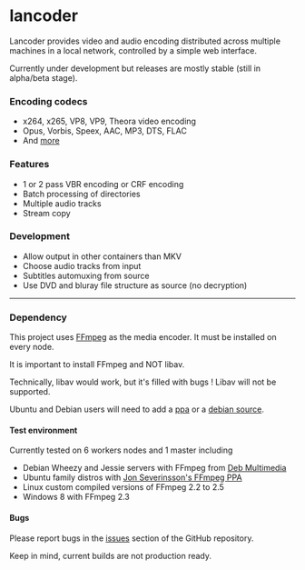 lancoder
============

Lancoder provides video and audio encoding distributed across multiple machines in a local network, controlled by a simple web interface.

Currently under development but releases are mostly stable (still in alpha/beta stage).

### Encoding codecs
* x264, x265, VP8, VP9, Theora video encoding
* Opus, Vorbis, Speex, AAC, MP3, DTS, FLAC 
* And [more](https://github.com/jdupl/lancoder/tree/master/src/main/java/org/lancoder/common/codecs/impl) 


### Features
* 1 or 2 pass VBR encoding or CRF encoding
* Batch processing of directories
* Multiple audio tracks
* Stream copy
 

### Development
* Allow output in other containers than MKV
* Choose audio tracks from input
* Subtitles automuxing from source
* Use DVD and bluray file structure as source (no decryption)

---

### Dependency

This project uses [FFmpeg](http://ffmpeg.org) as the media encoder. It must be installed on every node.

It is important to install FFmpeg and NOT libav.

Technically, libav would work, but it's filled with bugs ! Libav will not be supported.

Ubuntu and Debian users will need to add a [ppa](https://launchpad.net/~mc3man/+archive/ubuntu/trusty-media) or a [debian source](http://deb-multimedia.org/).


#### Test environment
Currently tested on 6 workers nodes and 1 master including 
* Debian Wheezy and Jessie servers with FFmpeg from [Deb Multimedia](http://www.deb-multimedia.org/)
* Ubuntu family distros with [Jon Severinsson's FFmpeg PPA](https://launchpad.net/~jon-severinsson/+archive/ubuntu/ffmpeg)
* Linux custom compiled versions of FFmpeg 2.2 to 2.5
* Windows 8 with FFmpeg 2.3

#### Bugs
Please report bugs in the [issues](https://github.com/jdupl/lancoder/issues) section of the GitHub repository.

Keep in mind, current builds are not production ready.
